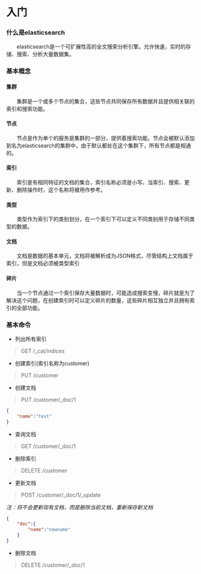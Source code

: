 # 入门

### 什么是elasticsearch
　　elasticsearch是一个可扩展性高的全文搜索分析引擎。允许快速，实时的存储、搜索、分析大量数据集。

### 基本概念
#### 集群
　　集群是一个或多个节点的集合，这些节点共同保存所有数据并且提供相关联的索引和搜索功能。
#### 节点
　　节点是作为单个的服务是集群的一部分，提供着搜索功能。节点会被默认添加到名为elasticsearch的集群中，由于默认都处在这个集群下，所有节点都是相通的。
#### 索引
　　索引是有相同特征的文档的集合，索引名称必须是小写，当索引、搜索、更新、删除操作时，这个名称将被用作参考。
#### 类型
　　类型作为索引下的类别划分，在一个索引下可以定义不同类别用于存储不同类型的数据。
#### 文档
　　文档是数据的基本单元，文档将被解析成为JSON格式，尽管结构上文档属于索引，但是文档必须被类型索引
#### 碎片
　　当一个节点通过一个索引保存大量数据时，可能造成搜索变慢，碎片就是为了解决这个问题，在创建索引时可以定义碎片的数量，这些碎片相互独立并且拥有索引的全部功能。
### 基本命令
* 列出所有索引
> GET /_cat/indices

* 创建索引(索引名称为customer)
> PUT /customer

* 创建文档
> PUT /customer/_doc/1

```json
{
	"name":"test"
}
```
* 查询文档
> GET /customer/_doc/1

* 删除索引
> DELETE /customer

* 更新文档
> POST /customer/_doc/1/_update

<i>注：将不会更新现有文档，而是删除当前文档，重新保存新文档</i>

```json
{
	"doc":{
		"name":"newname"
	}
}
```
* 删除文档
> DELETE /customer/_doc/1